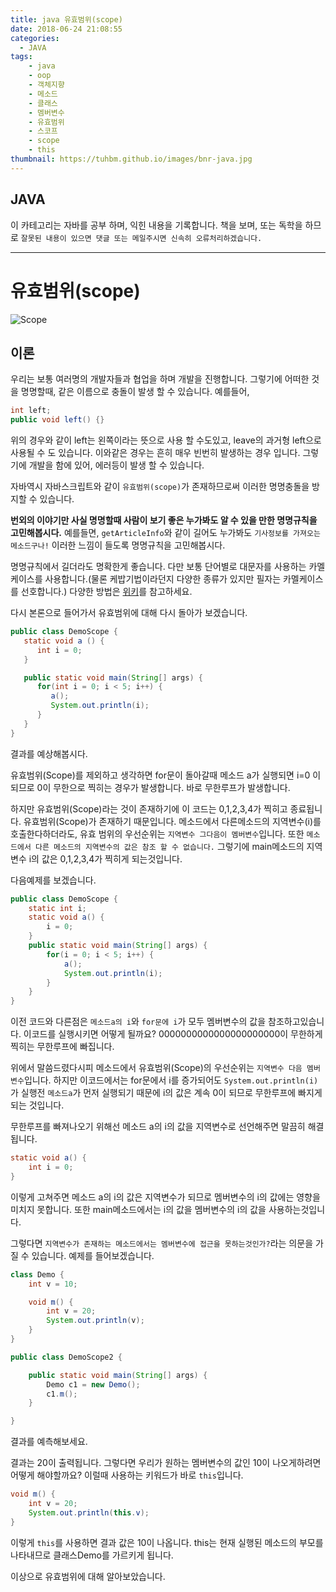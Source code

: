 ```yaml
---
title: java 유효범위(scope)
date: 2018-06-24 21:08:55
categories:
  - JAVA
tags:
    - java
    - oop
    - 객체지향
    - 메소드
    - 클래스
    - 멤버변수
    - 유효범위
    - 스코프
    - scope
    - this
thumbnail: https://tuhbm.github.io/images/bnr-java.jpg
---
```

## JAVA
이 카테고리는 자바를 공부 하며, 익힌 내용을 기록합니다.
책을 보며, 또는 독학을 하므로 `잘못된 내용이 있으면 댓글 또는 메일주시면 신속히 오류처리하겠습니다.`
*****

# 유효범위(scope)
![Scope](https://tuhbm.github.io/images/java/img_scope.jpg)

## 이론
우리는 보통 여러명의 개발자들과 협업을 하며 개발을 진행합니다.
그렇기에 어떠한 것을 명명할때, 같은 이름으로 충돌이 발생 할 수 있습니다.
예를들어,
```java
int left;
public void left() {}
```
<!-- more -->

위의 경우와 같이 left는 왼쪽이라는 뜻으로 사용 할 수도있고, leave의 과거형 left으로 사용될 수 도 있습니다.
이와같은 경우는 흔히 매우 빈번히 발생하는 경우 입니다.
그렇기에 개발을 함에 있어, 에러등이 발생 할 수 있습니다.

자바역시 자바스크립트와 같이 `유효범위(scope)`가 존재하므로써 이러한 명명충돌을 방지할 수 있습니다.


**번외의 이야기만 사실 명명할때 사람이 보기 좋은 누가봐도 알 수 있을 만한 명명규칙을 고민해봅시다.**
예를들면, `getArticleInfo`와 같이 길어도 누가봐도 `기사정보를 가져오는 메소드구나!` 이러한 느낌이 들도록 명명규칙을 고민해봅시다.

명명규칙에서 길더라도 명확한게 좋습니다. 다만 보통 단어별로 대문자를 사용하는 카멜케이스를 사용합니다.(물론 케밥기법이라던지 다양한 종류가 있지만 필자는 카멜케이스를 선호합니다.)
다양한 방법은 [위키](https://zetawiki.com/wiki/%EC%B9%B4%EB%A9%9C%ED%91%9C%EA%B8%B0%EB%B2%95_camelCase,_%ED%8C%8C%EC%8A%A4%EC%B9%BC%ED%91%9C%EA%B8%B0%EB%B2%95_PascalCase)를 참고하세요.

다시 본론으로 들어가서
유효범위에 대해 다시 돌아가 보겠습니다.
```java
public class DemoScope {
   static void a () {
      int i = 0;
   }

   public static void main(String[] args) {
      for(int i = 0; i < 5; i++) {
         a();
         System.out.println(i);
      }
   }
}
```
결과를 예상해봅시다.

유효범위(Scope)를 제외하고 생각하면
for문이 돌아갈때 메소드 a가 실행되면 i=0 이 되므로 0이 무한으로 찍히는 경우가 발생합니다.
바로 무한루프가 발생합니다.

하지만 유효범위(Scope)라는 것이 존재하기에 이 코드는 0,1,2,3,4가 찍히고 종료됩니다.
유효범위(Scope)가 존재하기 때문입니다.
메소드에서 다른메소드의 지역변수(i)를 호출한다하더라도, 유효 범위의 우선순위는 `지역변수 그다음이 멤버변수`입니다.
또한 `메소드에서 다른 메소드의 지역변수의 값은 참조 할 수 없습니다.`
그렇기에 main메소드의 지역변수 i의 값은 0,1,2,3,4가 찍히게 되는것입니다.

다음예제를 보겠습니다.
```java
public class DemoScope {
    static int i;
    static void a() {
        i = 0;
    }
    public static void main(String[] args) {
        for(i = 0; i < 5; i++) {
            a();
            System.out.println(i);
        }
    }
}
```
이전 코드와 다른점은 `메소드a의 i`와 `for문에 i`가 모두 멤버변수의 값을 참조하고있습니다.
이코드를 실행시키면 어떻게 될까요?
0000000000000000000000이 무한하게 찍히는 무한루프에 빠집니다.

위에서 말씀드렸다시피 메소드에서 유효범위(Scope)의 우선순위는 `지역변수 다음 멤버변수`입니다.
하지만 이코드에서는 for문에서 i를 증가되어도 `System.out.println(i)`가 실행전 `메소드a`가 먼저 실행되기 때문에 i의 값은 계속 0이 되므로 무한루프에 빠지게 되는 것입니다.

무한루프를 빠져나오기 위해선 메소드 a의 i의 값을 지역변수로 선언해주면 말끔히 해결됩니다.
```java
static void a() {
    int i = 0;
}
```

이렇게 고쳐주면 메소드 a의 i의 값은 지역변수가 되므로 멤버변수의 i의 값에는 영향을 미치지 못합니다.
또한 main메소드에서는 i의 값을 멤버변수의 i의 값을 사용하는것입니다.

그렇다면 `지역변수가 존재하는 메소드에서는 멤버변수에 접근을 못하는것인가?`라는 의문을 가질 수 있습니다.
예제를 들어보겠습니다.

```java
class Demo {
    int v = 10;

    void m() {
        int v = 20;
        System.out.println(v);
    }
}

public class DemoScope2 {

    public static void main(String[] args) {
        Demo c1 = new Demo();
        c1.m();
    }

}
```
결과를 예측해보세요.

결과는 20이 출력됩니다. 
그렇다면 우리가 원하는 멤버변수의 값인 10이 나오게하려면 어떻게 해야할까요?
이럴때 사용하는 키워드가 바로 `this`입니다.
```java
void m() {
    int v = 20;
    System.out.println(this.v);
}
```
이렇게 `this`를 사용하면 결과 값은 10이 나옵니다.
this는 현재 실행된 메소드의 부모를 나타내므로 클래스Demo를 가르키게 됩니다.

이상으로 유효범위에 대해 알아보았습니다.